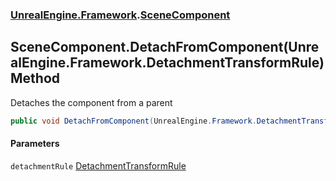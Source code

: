 ### [UnrealEngine.Framework](./UnrealEngine-Framework.md 'UnrealEngine.Framework').[SceneComponent](./UnrealEngine-Framework-SceneComponent.md 'UnrealEngine.Framework.SceneComponent')
## SceneComponent.DetachFromComponent(UnrealEngine.Framework.DetachmentTransformRule) Method
Detaches the component from a parent  
```csharp
public void DetachFromComponent(UnrealEngine.Framework.DetachmentTransformRule detachmentRule);
```
#### Parameters
<a name='UnrealEngine-Framework-SceneComponent-DetachFromComponent(UnrealEngine-Framework-DetachmentTransformRule)-detachmentRule'></a>
`detachmentRule` [DetachmentTransformRule](./UnrealEngine-Framework-DetachmentTransformRule.md 'UnrealEngine.Framework.DetachmentTransformRule')  
  
